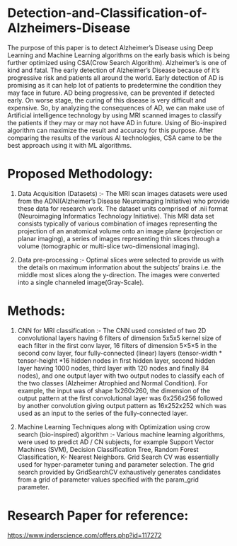 # Detection-and-Classification-of-Alzheimers-Disease
The purpose of this paper is to detect Alzheimer’s Disease using Deep Learning and Machine Learning algorithms on the early basis which is being further optimized using CSA(Crow Search Algorithm). Alzheimer’s is one of kind and fatal. The early detection of Alzheimer’s Disease because of it’s progressive risk and patients all around the world. Early detection of AD is promising as it can help lot of patients to predetermine the condition they may face in future. AD being progressive, can be prevented if detected early. On worse stage, the curing of this disease is very difficult and expensive. So, by analyzing the consequences of AD, we can make use of Artificial intelligence technology by using MRI scanned images to classify the patients if they may or may not have AD in future. Using of Bio-inspired algorithm can maximize the result and accuracy for this purpose. After comparing the results of the various AI technologies, CSA came to be the best approach using it with ML algorithms. 

# Proposed Methodology:
1.	Data Acquisition (Datasets) :-  The MRI scan images datasets were used from the ADNI(Alzheimer’s Disease Neuroimaging Initiative) who provide these data for research work. The dataset units comprised of .nii format (Neuroimaging Informatics Technology Initiative). This MRI data set consists typically of various combination of images representing the projection of an anatomical volume onto an image plane (projection or planar imaging), a series of images representing thin slices through a volume (tomographic or multi-slice two-dimensional imaging).

2.	Data pre-processing :-  Optimal slices were selected to provide us with the details on maximum information about the subjects’ brains i.e. the middle most slices along the y-direction. The images were converted into a single channeled image(Gray-Scale).

# Methods:
1)	CNN for MRI classification :-
The CNN used consisted of two 2D convolutional layers having 6 filters of dimension 5x5x5 kernel size of each filter in the first conv layer, 16 filters of dimension 5×5×5 in the second conv layer, four fully-connected (linear) layers (tensor-width * tensor-height *16 hidden nodes in first hidden layer, second hidden layer having 1000 nodes, third layer with 120 nodes and finally 84 nodes), and one output layer with two output nodes to classify each of the two classes (Alzheimer Atrophied and Normal Condition). For example, the input was of shape 1x260x260, the dimension of the output pattern at the first convolutional layer was 6x256x256 followed by another convolution giving output pattern as 16x252x252 which was used as an input to the series of the fully-connected layer.

2) Machine Learning Techniques along with Optimization using crow search (bio-inspired) algorithm :-
Various machine learning algorithms, were used to predict AD / CN subjects, for example Support Vector Machines (SVM), Decision Classification Tree, Random Forest Classification, K- Nearest Neighbors. 
Grid Search CV was essentially used for hyper-parameter tuning and parameter selection. The grid search provided by GridSearchCV exhaustively generates candidates from a grid of parameter values specified with the param_grid parameter.

# Research Paper for reference:
https://www.inderscience.com/offers.php?id=117272
